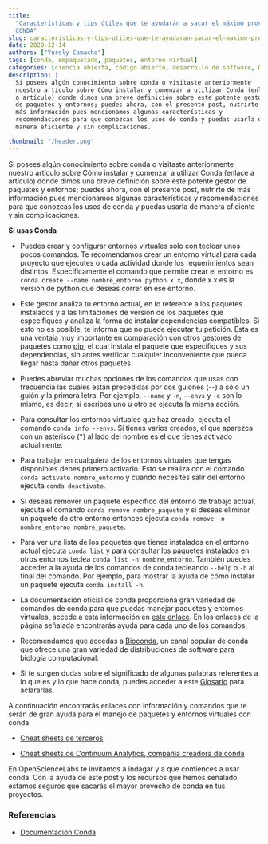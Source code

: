 ```yaml
---
title:
  "Características y tips útiles que te ayudarán a sacar el máximo provecho de
  CONDA"
slug: caracteristicas-y-tips-utiles-que-te-ayudaran-sacar-el-maximo-provecho-de-conda
date: 2020-12-14
authors: ["Yurely Camacho"]
tags: [conda, empaquetado, paquetes, entorno virtual]
categories: [ciencia abierta, código abierto, desarrollo de software, DevOps]
description: |
  Si posees algún conocimiento sobre conda o visitaste anteriormente
  nuestro artículo sobre Cómo instalar y comenzar a utilizar Conda (enlace
  a artículo) donde dimos una breve definición sobre este potente gestor
  de paquetes y entornos; puedes ahora, con el presente post, nutrirte de
  más información pues mencionamos algunas características y
  recomendaciones para que conozcas los usos de conda y puedas usarla de
  manera eficiente y sin complicaciones.

thumbnail: "/header.png"
---
```


<!-- # Características y tips útiles que te ayudarán a sacar el máximo provecho de CONDA -->
<!-- **Por Yurely Camacho** -->

Si posees algún conocimiento sobre conda o visitaste anteriormente nuestro
artículo sobre Cómo instalar y comenzar a utilizar Conda (enlace a artículo)
donde dimos una breve definición sobre este potente gestor de paquetes y
entornos; puedes ahora, con el presente post, nutrirte de más información pues
mencionamos algunas características y recomendaciones para que conozcas los usos
de conda y puedas usarla de manera eficiente y sin complicaciones.

<!-- TEASER_END -->

**Si usas Conda**

- Puedes crear y configurar entornos virtuales solo con teclear unos pocos
  comandos. Te recomendamos crear un entorno virtual para cada proyecto que
  ejecutes o cada actividad donde los requerimientos sean distintos.
  Específicamente el comando que permite crear el entorno es
  `conda create --name nombre_entorno python x.x`, donde x.x es la versión de
  python que deseas correr en ese entorno.

- Este gestor analiza tu entorno actual, en lo referente a los paquetes
  instalados y a las limitaciones de versión de los paquetes que especifiques y
  analiza la forma de instalar dependencias compatibles. Si esto no es posible,
  te informa que no puede ejecutar tu petición. Esta es una ventaja muy
  importante en comparación con otros gestores de paquetes como
  [pip](https://pip.pypa.io/en/stable/), el cual instala el paquete que
  especifiques y sus dependencias, sin antes verificar cualquier inconveniente
  que pueda llegar hasta dañar otros paquetes.

- Puedes abreviar muchas opciones de los comandos que usas con frecuencia las
  cuales están precedidas por dos guiones (--) a sólo un guión y la primera
  letra. Por ejemplo, `--name` y `-n`, `--envs` y `-e` son lo mismo, es decir,
  si escribes uno u otro se ejecuta la misma acción.

- Para consultar los entornos virtuales que haz creado, ejecuta el comando
  `conda info --envs`. Si tienes varios creados, el que aparezca con un
  asterisco (\*) al lado del nombre es el que tienes activado actualmente.

- Para trabajar en cualquiera de los entornos virtuales que tengas disponibles
  debes primero activarlo. Esto se realiza con el comando
  `conda activate nombre_entorno` y cuando necesites salir del entorno ejecuta
  `conda deactivate`.

- Si deseas remover un paquete específico del entorno de trabajo actual, ejecuta
  el comando `conda remove nombre_paquete` y si deseas eliminar un paquete de
  otro entorno entonces ejecuta `conda remove -n nombre_entorno nombre_paquete`.

- Para ver una lista de los paquetes que tienes instalados en el entorno actual
  ejecuta `conda list` y para consultar los paquetes instalados en otros
  entornos teclea `conda list -n nombre_entorno`. También puedes acceder a la
  ayuda de los comandos de conda tecleando `--help` o `-h` al final del comando.
  Por ejemplo, para mostrar la ayuda de cómo instalar un paquete ejecuta
  `conda install -h`.

- La documentación oficial de conda proporciona gran variedad de comandos de
  conda para que puedas manejar paquetes y entornos virtuales, accede a esta
  información en
  [este enlace](https://docs.conda.io/projects/conda/en/latest/commands.html).
  En los enlaces de la página señalada encontrarás ayuda para cada uno de los
  comandos.

- Recomendamos que accedas a [Bioconda](https://bioconda.github.io/), un canal
  popular de conda que ofrece una gran variedad de distribuciones de software
  para biología computacional.

- Si te surgen dudas sobre el significado de algunas palabras referentes a lo
  que es y lo que hace conda, puedes acceder a este
  [Glosario](https://docs.conda.io/projects/conda/en/latest/glossary.html#) para
  aclararlas.

A continuación encontrarás enlaces con información y comandos que te serán de
gran ayuda para el manejo de paquetes y entornos virtuales con conda.

- [Cheat sheets de terceros](https://kapeli.com/cheat_sheets/Conda.docset/Contents/Resources/Documents/index)

- [Cheat sheets de Continuum Analytics, compañía creadora de conda](https://docs.conda.io/projects/conda/en/latest/_downloads/843d9e0198f2a193a3484886fa28163c/conda-cheatsheet.pdf)

En OpenScienceLabs te invitamos a indagar y a que comiences a usar conda. Con la
ayuda de este post y los recursos que hemos señalado, estamos seguros que
sacarás el mayor provecho de conda en tus proyectos.

### Referencias

- [Documentación Conda](https://conda.io/en/latest/)

